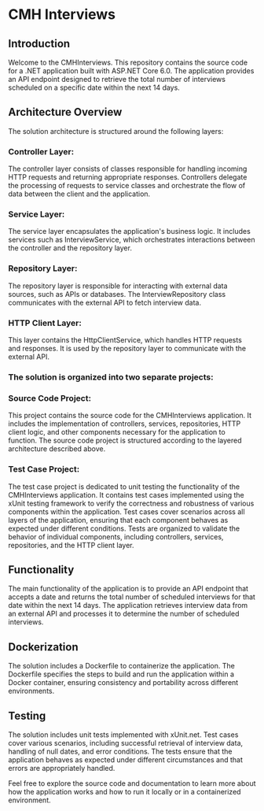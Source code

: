 # CMH Interviews

## Introduction

Welcome to the CMHInterviews. This repository contains the source code for a .NET application built with ASP.NET Core 6.0. The application provides an API endpoint designed to retrieve the total number of interviews scheduled on a specific date within the next 14 days.

## Architecture Overview

The solution architecture is structured around the following layers:

### Controller Layer: 
The controller layer consists of classes responsible for handling incoming HTTP requests and returning appropriate responses. Controllers delegate the processing of requests to service classes and orchestrate the flow of data between the client and the application.

### Service Layer: 
The service layer encapsulates the application's business logic. It includes services such as InterviewService, which orchestrates interactions between the controller and the repository layer.

### Repository Layer: 
The repository layer is responsible for interacting with external data sources, such as APIs or databases. The InterviewRepository class communicates with the external API to fetch interview data.

### HTTP Client Layer: 
This layer contains the HttpClientService, which handles HTTP requests and responses. It is used by the repository layer to communicate with the external API.

### The solution is organized into two separate projects:

### Source Code Project: 
This project contains the source code for the CMHInterviews application. It includes the implementation of controllers, services, repositories, HTTP client logic, and other components necessary for the application to function. The source code project is structured according to the layered architecture described above.

### Test Case Project: 
The test case project is dedicated to unit testing the functionality of the CMHInterviews application. It contains test cases implemented using the xUnit testing framework to verify the correctness and robustness of various components within the application. Test cases cover scenarios across all layers of the application, ensuring that each component behaves as expected under different conditions. Tests are organized to validate the behavior of individual components, including controllers, services, repositories, and the HTTP client layer.

## Functionality
The main functionality of the application is to provide an API endpoint that accepts a date and returns the total number of scheduled interviews for that date within the next 14 days. The application retrieves interview data from an external API and processes it to determine the number of scheduled interviews.

## Dockerization
The solution includes a Dockerfile to containerize the application. The Dockerfile specifies the steps to build and run the application within a Docker container, ensuring consistency and portability across different environments.

## Testing
The solution includes unit tests implemented with xUnit.net. Test cases cover various scenarios, including successful retrieval of interview data, handling of null dates, and error conditions. The tests ensure that the application behaves as expected under different circumstances and that errors are appropriately handled.

Feel free to explore the source code and documentation to learn more about how the application works and how to run it locally or in a containerized environment.
